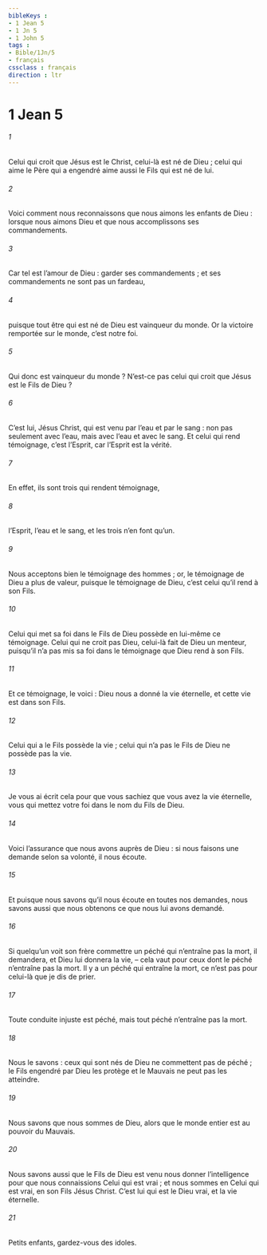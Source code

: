 ```yaml
---
bibleKeys : 
- 1 Jean 5
- 1 Jn 5
- 1 John 5
tags : 
- Bible/1Jn/5
- français
cssclass : français
direction : ltr
---
```


# 1 Jean 5

###### 1
Celui qui croit que Jésus est le Christ, celui-là est né de Dieu ; celui qui aime le Père qui a engendré aime aussi le Fils qui est né de lui.
###### 2
Voici comment nous reconnaissons que nous aimons les enfants de Dieu : lorsque nous aimons Dieu et que nous accomplissons ses commandements.
###### 3
Car tel est l’amour de Dieu : garder ses commandements ; et ses commandements ne sont pas un fardeau,
###### 4
puisque tout être qui est né de Dieu est vainqueur du monde. Or la victoire remportée sur le monde, c’est notre foi.
###### 5
Qui donc est vainqueur du monde ? N’est-ce pas celui qui croit que Jésus est le Fils de Dieu ?
###### 6
C’est lui, Jésus Christ, qui est venu par l’eau et par le sang : non pas seulement avec l’eau, mais avec l’eau et avec le sang. Et celui qui rend témoignage, c’est l’Esprit, car l’Esprit est la vérité.
###### 7
En effet, ils sont trois qui rendent témoignage,
###### 8
l’Esprit, l’eau et le sang, et les trois n’en font qu’un.
###### 9
Nous acceptons bien le témoignage des hommes ; or, le témoignage de Dieu a plus de valeur, puisque le témoignage de Dieu, c’est celui qu’il rend à son Fils.
###### 10
Celui qui met sa foi dans le Fils de Dieu possède en lui-même ce témoignage. Celui qui ne croit pas Dieu, celui-là fait de Dieu un menteur, puisqu’il n’a pas mis sa foi dans le témoignage que Dieu rend à son Fils.
###### 11
Et ce témoignage, le voici : Dieu nous a donné la vie éternelle, et cette vie est dans son Fils.
###### 12
Celui qui a le Fils possède la vie ; celui qui n’a pas le Fils de Dieu ne possède pas la vie.
###### 13
Je vous ai écrit cela pour que vous sachiez que vous avez la vie éternelle, vous qui mettez votre foi dans le nom du Fils de Dieu.
###### 14
Voici l’assurance que nous avons auprès de Dieu : si nous faisons une demande selon sa volonté, il nous écoute.
###### 15
Et puisque nous savons qu’il nous écoute en toutes nos demandes, nous savons aussi que nous obtenons ce que nous lui avons demandé.
###### 16
Si quelqu’un voit son frère commettre un péché qui n’entraîne pas la mort, il demandera, et Dieu lui donnera la vie, – cela vaut pour ceux dont le péché n’entraîne pas la mort. Il y a un péché qui entraîne la mort, ce n’est pas pour celui-là que je dis de prier.
###### 17
Toute conduite injuste est péché, mais tout péché n’entraîne pas la mort.
###### 18
Nous le savons : ceux qui sont nés de Dieu ne commettent pas de péché ; le Fils engendré par Dieu les protège et le Mauvais ne peut pas les atteindre.
###### 19
Nous savons que nous sommes de Dieu, alors que le monde entier est au pouvoir du Mauvais.
###### 20
Nous savons aussi que le Fils de Dieu est venu nous donner l’intelligence pour que nous connaissions Celui qui est vrai ; et nous sommes en Celui qui est vrai, en son Fils Jésus Christ. C’est lui qui est le Dieu vrai, et la vie éternelle.
###### 21
Petits enfants, gardez-vous des idoles.

